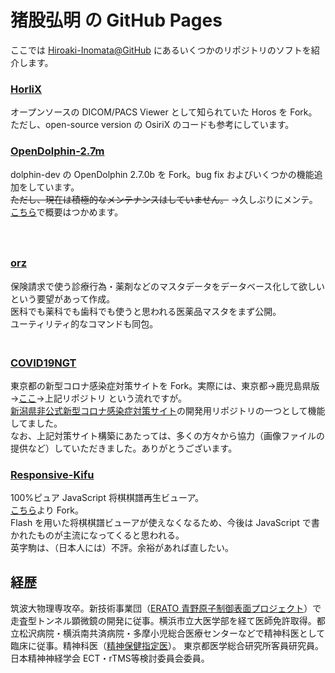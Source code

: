 # 猪股弘明 の GitHub Pages

ここでは [Hiroaki-Inomata@GitHub](https://github.com/Hiroaki-Inomata/) にあるいくつかのリポジトリのソフトを紹介します。


### [HorliX](https://github.com/Hiroaki-Inomata/HorliX)
  
オープンソースの DICOM/PACS Viewer として知られていた Horos を Fork。ただし、open-source version の OsiriX のコードも参考にしています。
  

### [OpenDolphin-2.7m](https://github.com/Hiroaki-Inomata/OpenDolphin-2.7m)
  
dolphin-dev の OpenDolphin 2.7.0b を Fork。bug fix およびいくつかの機能追加をしています。  
~~ただし、現在は積極的なメンテナンスはしていません。~~ →久しぶりにメンテ。[こちら](https://allnightnihon2b.net/blog-jp/?page_id=367)で概要はつかめます。  
　  
　  
### [orz](https://github.com/Hiroaki-Inomata/orz)
  
保険請求で使う診療行為・薬剤などのマスタデータをデータベース化して欲しいという要望があって作成。  
医科でも薬科でも歯科でも使うと思われる医薬品マスタをまず公開。  
ユーティリティ的なコマンドも同包。  
　  

### [COVID19NGT](https://github.com/Hiroaki-Inomata/COVID19NGT)
  
東京都の新型コロナ感染症対策サイトを Fork。実際には、東京都→鹿児島県版→[ここ](https://github.com/air-h-128k-il/covid19)→上記リポジトリ という流れですが。  
[新潟県非公式新型コロナ感染症対策サイト](https://stopcovid19-niigata-unofficial.netlify.app/)の開発用リポジトリの一つとして機能してました。  
なお、上記対策サイト構築にあたっては、多くの方々から協力（画像ファイルの提供など）していただきました。ありがとうございます。
  
### [Responsive-Kifu](https://github.com/Hiroaki-Inomata/Responsive-Kifu)
  
100%ピュア JavaScript 将棋棋譜再生ビューア。  
[こちら](https://github.com/air-h-128k-il/Responsive-Kifu)より Fork。  
Flash を用いた将棋棋譜ビューアが使えなくなるため、今後は JavaScript で書かれたものが主流になってくると思われる。  
英字駒は、（日本人には）不評。余裕があれば直したい。
  

## 経歴
  
筑波大物理専攻卒。新技術事業団（[ERATO 青野原子制御表面プロジェクト](https://phazor.info/blog-ja/?p=454)）で走査型トンネル顕微鏡の開発に従事。横浜市立大医学部を経て医師免許取得。都立松沢病院・横浜南共済病院・多摩小児総合医療センターなどで精神科医として臨床に従事。精神科医（[精神保健指定医](https://hiroaki-inomata.fc2.net/blog-entry-16.html)）。
東京都医学総合研究所客員研究員。
日本精神神経学会 ECT・rTMS等検討委員会委員。 
  
  